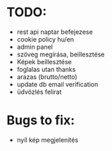 # TODO:
* rest api naptar befejezese
* cookie policy hu/en
* admin panel
* szöveg megírása, beillesztése
* Képek beillesztése
* foglalas utan thanks
* arazas (brutto/netto)
* update db email verification
* üdvözlés felirat



# Bugs to fix:
* nyíl kép megjelenítés
